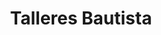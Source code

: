 ---
title: "Talleres Bautista"
url: /santo-domingo/talleres-bautista/
shop: reparación de automóviles
---